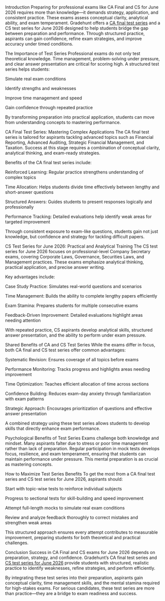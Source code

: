 Introduction
Preparing for professional exams like CA Final and CS for June 2026 requires more than knowledge—it demands strategy, application, and consistent practice.
These exams assess conceptual clarity, analytical ability, and exam temperament. Gradehunt offers a [CA final test series](https://gradehunt.com/ca-final-test-series) and a CS test series for June 2026 
designed to help students bridge the gap between preparation and performance. Through structured practice, aspirants can gain confidence, refine exam 
strategies, and improve accuracy under timed conditions.

The Importance of Test Series
Professional exams do not only test theoretical knowledge. Time management, problem-solving under pressure, and clear answer presentation are critical for scoring high. A structured test series helps students:

Simulate real exam conditions

Identify strengths and weaknesses

Improve time management and speed

Gain confidence through repeated practice

By transforming preparation into practical application, students can move from understanding concepts to mastering performance.

CA Final Test Series: Mastering Complex Applications
The CA final test series is tailored for aspirants tackling advanced topics such as Financial Reporting, Advanced Auditing, Strategic Financial Management, and Taxation. Success at this stage requires a combination of conceptual clarity, analytical thinking, and exam-ready strategies.

Benefits of the CA final test series include:

Reinforced Learning: Regular practice strengthens understanding of complex topics

Time Allocation: Helps students divide time effectively between lengthy and short-answer questions

Structured Answers: Guides students to present responses logically and professionally

Performance Tracking: Detailed evaluations help identify weak areas for targeted improvement

Through consistent exposure to exam-like questions, students gain not just knowledge, but confidence and strategy for tackling difficult papers.

CS Test Series for June 2026: Practical and Analytical Training
The CS test series for June 2026 focuses on professional-level Company Secretary exams, covering Corporate Laws, Governance, Securities Laws, and Management practices. These exams emphasize analytical thinking, practical application, and precise answer writing.

Key advantages include:

Case Study Practice: Simulates real-world questions and scenarios

Time Management: Builds the ability to complete lengthy papers efficiently

Exam Stamina: Prepares students for multiple consecutive exams

Feedback-Driven Improvement: Detailed evaluations highlight areas needing attention

With repeated practice, CS aspirants develop analytical skills, structured answer presentation, and the ability to perform under exam pressure.

Shared Benefits of CA and CS Test Series
While the exams differ in focus, both CA final and CS test series offer common advantages:

Systematic Revision: Ensures coverage of all topics before exams

Performance Monitoring: Tracks progress and highlights areas needing improvement

Time Optimization: Teaches efficient allocation of time across sections

Confidence Building: Reduces exam-day anxiety through familiarization with exam patterns

Strategic Approach: Encourages prioritization of questions and effective answer presentation

A combined strategy using these test series allows students to develop skills that directly enhance exam performance.

Psychological Benefits of Test Series
Exams challenge both knowledge and mindset. Many aspirants falter due to stress or poor time management rather than lack of preparation. Regular participation in mock tests develops focus, resilience, and exam temperament, ensuring that students can maintain performance under pressure. This mental preparation is as crucial as mastering concepts.

How to Maximize Test Series Benefits
To get the most from a CA final test series and CS test series for June 2026, aspirants should:

Start with topic-wise tests to reinforce individual subjects

Progress to sectional tests for skill-building and speed improvement

Attempt full-length mocks to simulate real exam conditions

Review and analyze feedback thoroughly to correct mistakes and strengthen weak areas

This structured approach ensures every attempt contributes to measurable improvement, preparing students for both theoretical and practical challenges.

Conclusion
Success in CA Final and CS exams for June 2026 depends on preparation, strategy, and confidence. Gradehunt’s CA final test series and 
[CS test series for June 2026](https://gradehunt.com/course/cs-test-series) provide students with structured, realistic practice to identify weaknesses, refine strategies, and perform efficiently.

By integrating these test series into their preparation, aspirants gain conceptual clarity, time management skills, and the mental stamina required
for high-stakes exams. For serious candidates, these test series are more than practice—they are a bridge to exam readiness and success.
